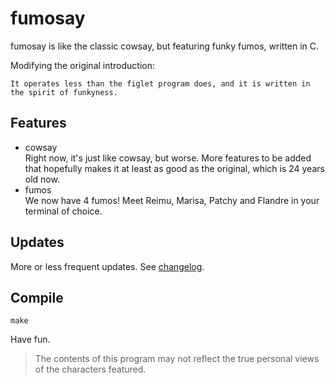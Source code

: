 # fumosay
fumosay is like the classic cowsay, but featuring funky fumos, written in C.

Modifying the original introduction:
```
It operates less than the figlet program does, and it is written in the spirit of funkyness.
```

## Features
- cowsay  
  Right now, it's just like cowsay, but worse. More features to be added that hopefully makes it at least as good as the original, which is 24 years old now.
- fumos  
  We now have 4 fumos! Meet Reimu, Marisa, Patchy and Flandre in your terminal of choice.

## Updates
More or less frequent updates. See [changelog](changelog.md).

## Compile
`make`

Have fun.

> The contents of this program may not reflect the true personal views of the characters featured.
